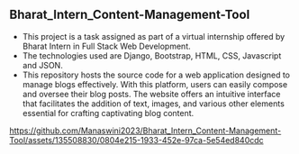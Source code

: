 ## Bharat_Intern_Content-Management-Tool
- This project is a task assigned as part of a virtual internship offered by Bharat Intern in Full Stack Web Development.
- The technologies used are Django, Bootstrap, HTML, CSS, Javascript and JSON.
- This repository hosts the source code for a web application designed to manage blogs effectively. With this platform, users can easily compose and oversee their blog posts. The website offers an intuitive interface that facilitates the addition of text, images, and various other elements essential for crafting captivating blog content. 


https://github.com/Manaswini2023/Bharat_Intern_Content-Management-Tool/assets/135508830/0804e215-1933-452e-97ca-5e54ed840cdc

